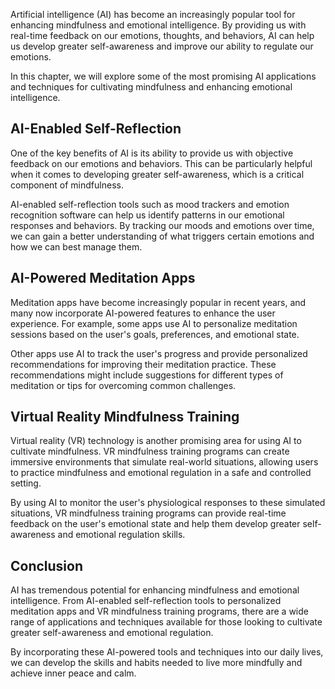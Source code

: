 
Artificial intelligence (AI) has become an increasingly popular tool for enhancing mindfulness and emotional intelligence. By providing us with real-time feedback on our emotions, thoughts, and behaviors, AI can help us develop greater self-awareness and improve our ability to regulate our emotions.

In this chapter, we will explore some of the most promising AI applications and techniques for cultivating mindfulness and enhancing emotional intelligence.

AI-Enabled Self-Reflection
--------------------------

One of the key benefits of AI is its ability to provide us with objective feedback on our emotions and behaviors. This can be particularly helpful when it comes to developing greater self-awareness, which is a critical component of mindfulness.

AI-enabled self-reflection tools such as mood trackers and emotion recognition software can help us identify patterns in our emotional responses and behaviors. By tracking our moods and emotions over time, we can gain a better understanding of what triggers certain emotions and how we can best manage them.

AI-Powered Meditation Apps
--------------------------

Meditation apps have become increasingly popular in recent years, and many now incorporate AI-powered features to enhance the user experience. For example, some apps use AI to personalize meditation sessions based on the user's goals, preferences, and emotional state.

Other apps use AI to track the user's progress and provide personalized recommendations for improving their meditation practice. These recommendations might include suggestions for different types of meditation or tips for overcoming common challenges.

Virtual Reality Mindfulness Training
------------------------------------

Virtual reality (VR) technology is another promising area for using AI to cultivate mindfulness. VR mindfulness training programs can create immersive environments that simulate real-world situations, allowing users to practice mindfulness and emotional regulation in a safe and controlled setting.

By using AI to monitor the user's physiological responses to these simulated situations, VR mindfulness training programs can provide real-time feedback on the user's emotional state and help them develop greater self-awareness and emotional regulation skills.

Conclusion
----------

AI has tremendous potential for enhancing mindfulness and emotional intelligence. From AI-enabled self-reflection tools to personalized meditation apps and VR mindfulness training programs, there are a wide range of applications and techniques available for those looking to cultivate greater self-awareness and emotional regulation.

By incorporating these AI-powered tools and techniques into our daily lives, we can develop the skills and habits needed to live more mindfully and achieve inner peace and calm.
